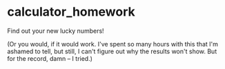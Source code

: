 # calculator_homework
Find out your new lucky numbers!

(Or you would, if it would work. I've spent so many hours with this that I'm ashamed to tell, but still, I can't figure out why the results won't show. But for the record, damn – I tried.)
